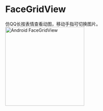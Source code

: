 FaceGridView
============

仿QQ长按表情查看动图，移动手指可切换图片。
<img src="http://i.imgur.com/KMt3zfL.png" height="250px" title="Android FaceGridView"/>